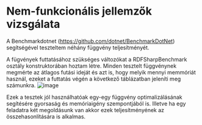 # Nem-funkcionális jellemzők vizsgálata

A Benchmarkdotnet (https://github.com/dotnet/BenchmarkDotNet) segítségével teszteltem néhány függvény teljesítményét.

A fügvények futtatásához szükséges változókat a RDFSharpBenchmark osztály konstruktorában hoztam létre. Minden tesztelt függvénynek megmérte az átlagos futási ideját és azt is, hogy melyik mennyi memmóriát használ, ezeket a futtatás végén a következő táblázatban jeleníti meg számunkra.
![image](https://user-images.githubusercontent.com/61654674/118411463-00848800-b695-11eb-8d62-68ce5f46ed5f.png)

Ezek a tesztek jól használhatóak egy-egy függvény optimalizálásának segítésére gyorsaság és memóriaigény szempontjából is.
Illetve ha egy feladatra két megoldásunk van akkor ezek teljesítményének az összehasonlítására is alkalmas.
